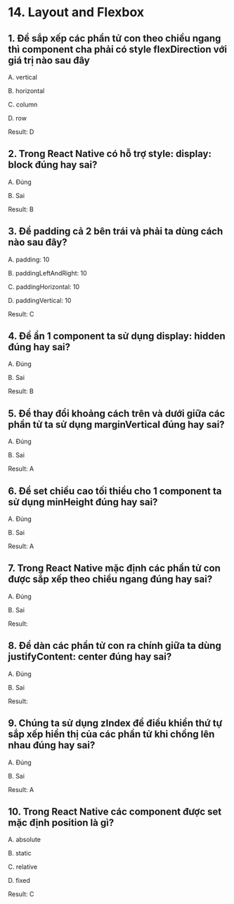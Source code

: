 # 14. Layout and Flexbox

## 1. Để sắp xếp các phần tử con theo chiều ngang thì component cha phải có style **flexDirection** với giá trị nào sau đây

A. vertical

B. horizontal

C. column

D. row

Result: D


## 2. Trong React Native có hỗ trợ style: **display: block** đúng hay sai?

A. Đúng

B. Sai

Result: B


## 3. Để padding cả 2 bên trái và phải ta dùng cách nào sau đây?

A. padding: 10

B. paddingLeftAndRight: 10

C. paddingHorizontal: 10

D. paddingVertical: 10

Result: C


## 4. Để ẩn 1 component ta sử dụng **display: hidden** đúng hay sai?

A. Đúng

B. Sai

Result: B


## 5. Để thay đổi khoảng cách trên và dưới giữa các phần tử ta sử dụng **marginVertical** đúng hay sai?

A. Đúng

B. Sai

Result: A


## 6. Để set chiều cao tối thiểu cho 1 component ta sử dụng **minHeight** đúng hay sai?

A. Đúng

B. Sai

Result: A


## 7. Trong React Native mặc định các phần tử con được sắp xếp theo chiều ngang đúng hay sai?

A. Đúng 

B. Sai

Result:


## 8. Để dàn các phần tử con ra chính giữa ta dùng **justifyContent: center** đúng hay sai?

A. Đúng

B. Sai

Result:


## 9. Chúng ta sử dụng **zIndex** để điều khiển thứ tự sắp xếp hiển thị của các phần tử khi chồng lên nhau đúng hay sai?

A. Đúng

B. Sai

Result: A


## 10. Trong React Native các component được set mặc định position là gì?

A. absolute

B. static

C. relative

D. fixed

Result: C


